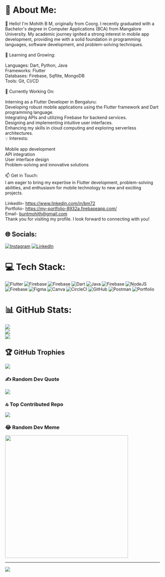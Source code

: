 # 💫 About Me:
👋 Hello! I'm Mohith B M, originally from Coorg. I recently graduated with a Bachelor's degree in Computer Applications (BCA) from Mangalore University. My academic journey ignited a strong interest in mobile app development, providing me with a solid foundation in programming languages, software development, and problem-solving techniques.<br><br>🌱 Learning and Growing:<br><br>Languages: Dart, Python, Java<br>Frameworks: Flutter<br>Databases: Firebase, Sqflite, MongoDB<br>Tools: Git, CI/CD<br><br>🔭 Currently Working On:<br><br>Interning as a Flutter Developer in Bengaluru:<br>Developing robust mobile applications using the Flutter framework and Dart programming language.<br>Integrating APIs and utilizing Firebase for backend services.<br>Designing and implementing intuitive user interfaces.<br>Enhancing my skills in cloud computing and exploring serverless architectures.<br>💡 Interests:<br><br>Mobile app development<br>API integration<br>User interface design<br>Problem-solving and innovative solutions<br><br>📫 Get in Touch:<br>I am eager to bring my expertise in Flutter development, problem-solving abilities, and enthusiasm for mobile technology to new and exciting projects. <br><br>LinkedIn- https://www.linkedin.com/in/bm72<br>Portfolio- https://my-portfolio-8932a.firebaseapp.com/<br>Email- buntmohith@gmail.com<br>Thank you for visiting my profile. I look forward to connecting with you!


## 🌐 Socials:
[![Instagram](https://img.shields.io/badge/Instagram-%23E4405F.svg?logo=Instagram&logoColor=white)](https://instagram.com/https://www.instagram.com/_mohith_bunt_?igsh=Mm0zZ2R5amQwZTJu) [![LinkedIn](https://img.shields.io/badge/LinkedIn-%230077B5.svg?logo=linkedin&logoColor=white)](https://linkedin.com/in/https://www.linkedin.com/in/bm72) 

# 💻 Tech Stack:
![Flutter](https://img.shields.io/badge/Flutter-%2302569B.svg?style=for-the-badge&logo=Flutter&logoColor=white) ![Firebase](https://img.shields.io/badge/firebase-a08021?style=for-the-badge&logo=firebase&logoColor=ffcd34) ![Firebase](https://img.shields.io/badge/firebase-%23039BE5.svg?style=for-the-badge&logo=firebase) ![Dart](https://img.shields.io/badge/dart-%230175C2.svg?style=for-the-badge&logo=dart&logoColor=white) ![Java](https://img.shields.io/badge/java-%23ED8B00.svg?style=for-the-badge&logo=openjdk&logoColor=white) ![Firebase](https://img.shields.io/badge/firebase-%23039BE5.svg?style=for-the-badge&logo=firebase) ![NodeJS](https://img.shields.io/badge/node.js-6DA55F?style=for-the-badge&logo=node.js&logoColor=white) ![Firebase](https://img.shields.io/badge/firebase-a08021?style=for-the-badge&logo=firebase&logoColor=ffcd34) ![Figma](https://img.shields.io/badge/figma-%23F24E1E.svg?style=for-the-badge&logo=figma&logoColor=white) ![Canva](https://img.shields.io/badge/Canva-%2300C4CC.svg?style=for-the-badge&logo=Canva&logoColor=white) ![CircleCI](https://img.shields.io/badge/circleci-%23161616.svg?style=for-the-badge&logo=circleci&logoColor=white) ![GitHub](https://img.shields.io/badge/github-%23121011.svg?style=for-the-badge&logo=github&logoColor=white) ![Postman](https://img.shields.io/badge/Postman-FF6C37?style=for-the-badge&logo=postman&logoColor=white) ![Portfolio](https://img.shields.io/badge/Portfolio-%23000000.svg?style=for-the-badge&logo=firefox&logoColor=#FF7139)
# 📊 GitHub Stats:
![](https://github-readme-stats.vercel.app/api?username=bm-7&theme=transparent&hide_border=false&include_all_commits=true&count_private=true)<br/>
![](https://github-readme-streak-stats.herokuapp.com/?user=bm-7&theme=transparent&hide_border=false)<br/>
![](https://github-readme-stats.vercel.app/api/top-langs/?username=bm-7&theme=transparent&hide_border=false&include_all_commits=true&count_private=true&layout=compact)

## 🏆 GitHub Trophies
![](https://github-profile-trophy.vercel.app/?username=bm-7&theme=onedark&no-frame=false&no-bg=false&margin-w=4)

### ✍️ Random Dev Quote
![](https://quotes-github-readme.vercel.app/api?type=horizontal&theme=radical)

### 🔝 Top Contributed Repo
![](https://github-contributor-stats.vercel.app/api?username=bm-7&limit=5&theme=dark&combine_all_yearly_contributions=true)

### 😂 Random Dev Meme
<img src='https://memer-new.vercel.app/' style="height: 400px;"/>

---
[![](https://visitcount.itsvg.in/api?id=bm-7&icon=2&color=0)](https://visitcount.itsvg.in)

<!-- Proudly created with GPRM ( https://gprm.itsvg.in ) -->
